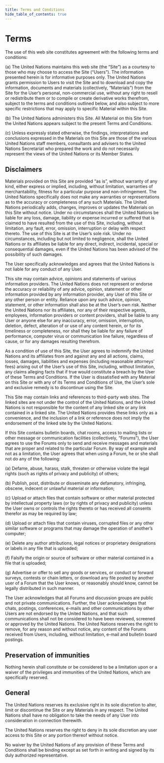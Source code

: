 ```yaml
---
title: Terms and Conditions
hide_table_of_contents: true
---
```


# Terms

The use of this web site constitutes agreement with the following terms and conditions:

(a) The United Nations maintains this web site (the “Site”) as a courtesy to those who may choose to access the Site (“Users”). The information presented herein is for informative purposes only. The United Nations grants permission to Users to visit the Site and to download and copy the information, documents and materials (collectively, “Materials”) from the Site for the User’s personal, non-commercial use, without any right to resell or redistribute them or to compile or create derivative works therefrom, subject to the terms and conditions outlined below, and also subject to more specific restrictions that may apply to specific Material within this Site. 

(b) The United Nations administers this Site. All Material on this Site from the United Nations appears subject to the present Terms and Conditions. 

(c) Unless expressly stated otherwise, the findings, interpretations and conclusions expressed in the Materials on this Site are those of the various United Nations staff members, consultants and advisers to the United Nations Secretariat who prepared the work and do not necessarily represent the views of the United Nations or its Member States.

## Disclaimers

Materials provided on this Site are provided “as is”, without warranty of any kind, either express or implied, including, without limitation, warranties of merchantability, fitness for a particular purpose and non-infringement. The United Nations specifically does not make any warranties or representations as to the accuracy or completeness of any such Materials. The United Nations periodically adds, changes, improves or updates the Materials on this Site without notice. Under no circumstances shall the United Nations be liable for any loss, damage, liability or expense incurred or suffered that is claimed to have resulted from the use of this Site, including, without limitation, any fault, error, omission, interruption or delay with respect thereto. The use of this Site is at the User’s sole risk. Under no circumstances, including but not limited to negligence, shall the United Nations or its affiliates be liable for any direct, indirect, incidental, special or consequential damages, even if the United Nations has been advised of the possibility of such damages. 

The User specifically acknowledges and agrees that the United Nations is not liable for any conduct of any User.

This site may contain advice, opinions and statements of various information providers. The United Nations does not represent or endorse the accuracy or reliability of any advice, opinion, statement or other information provided by any information provider, any User of this Site or any other person or entity. Reliance upon any such advice, opinion, statement, or other information shall also be at the User’s own risk. Neither the United Nations nor its affiliates, nor any of their respective agents, employees, information providers or content providers, shall be liable to any User or anyone else for any inaccuracy, error, omission, interruption, deletion, defect, alteration of or use of any content herein, or for its timeliness or completeness, nor shall they be liable for any failure of performance, computer virus or communication line failure, regardless of cause, or for any damages resulting therefrom.

As a condition of use of this Site, the User agrees to indemnify the United Nations and its affiliates from and against any and all actions, claims, losses, damages, liabilities and expenses (including reasonable attorneys’ fees) arising out of the User’s use of this Site, including, without limitation, any claims alleging facts that if true would constitute a breach by the User of these Terms and Conditions. If the User is dissatisfied with any Material on this Site or with any of its Terms and Conditions of Use, the User’s sole and exclusive remedy is to discontinue using the Site.

This Site may contain links and references to third-party web sites. The linked sites are not under the control of the United Nations, and the United Nations is not responsible for the content of any linked site or any link contained in a linked site. The United Nations provides these links only as a convenience, and the inclusion of a link or reference does not imply the endorsement of the linked site by the United Nations.

If this Site contains bulletin boards, chat rooms, access to mailing lists or other message or communication facilities (collectively, “Forums”), the User agrees to use the Forums only to send and receive messages and materials that are proper and related to the particular Forum. By way of example and not as a limitation, the User agrees that when using a Forum, he or she shall not do any of the following:

(a) Defame, abuse, harass, stalk, threaten or otherwise violate the legal rights (such as rights of privacy and publicity) of others;

(b) Publish, post, distribute or disseminate any defamatory, infringing, obscene, indecent or unlawful material or information;

(c) Upload or attach files that contain software or other material protected by intellectual property laws (or by rights of privacy and publicity) unless the User owns or controls the rights thereto or has received all consents therefor as may be required by law;

(d) Upload or attach files that contain viruses, corrupted files or any other similar software or programs that may damage the operation of another’s computer;

(e) Delete any author attributions, legal notices or proprietary designations or labels in any file that is uploaded;

(f) Falsify the origin or source of software or other material contained in a file that is uploaded;

(g) Advertise or offer to sell any goods or services, or conduct or forward surveys, contests or chain letters, or download any file posted by another user of a Forum that the User knows, or reasonably should know, cannot be legally distributed in such manner.

The User acknowledges that all Forums and discussion groups are public and not private communications. Further, the User acknowledges that chats, postings, conferences, e-mails and other communications by other Users are not endorsed by the United Nations, and that such communications shall not be considered to have been reviewed, screened or approved by the United Nations. The United Nations reserves the right to remove, for any reason and without notice, any content of the Forums received from Users, including, without limitation, e-mail and bulletin board postings. 

## Preservation of immunities 

Nothing herein shall constitute or be considered to be a limitation upon or a waiver of the privileges and immunities of the United Nations, which are specifically reserved. 

## General

The United Nations reserves its exclusive right in its sole discretion to alter, limit or discontinue the Site or any Materials in any respect. The United Nations shall have no obligation to take the needs of any User into consideration in connection therewith.

The United Nations reserves the right to deny in its sole discretion any user access to this Site or any portion thereof without notice.

No waiver by the United Nations of any provision of these Terms and Conditions shall be binding except as set forth in writing and signed by its duly authorized representative.

